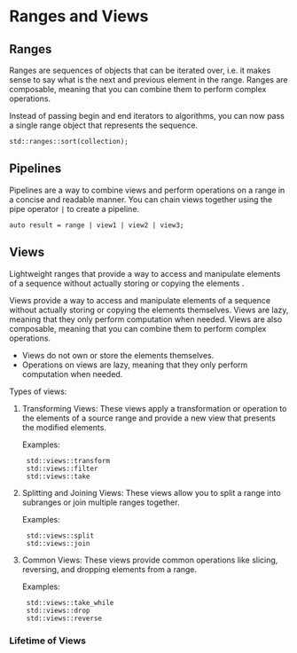 # Ranges and Views

## Ranges
Ranges are sequences of objects that can be iterated over, i.e.
it makes sense to say what is the next and previous element in the range. Ranges are composable, meaning that you can combine them to perform complex operations.

Instead of passing begin and end iterators to algorithms, you can now pass a single range object that represents the sequence.

    std::ranges::sort(collection);

## Pipelines
Pipelines are a way to combine views and perform operations on a range in a concise and readable manner. You can chain views together using the pipe operator `|` to create a pipeline.

    auto result = range | view1 | view2 | view3;

## Views
Lightweight ranges that provide a way to access and manipulate elements of a sequence without actually storing or copying the elements .

Views provide a way to access and manipulate elements of a sequence without actually storing or copying the elements themselves. Views are lazy, meaning that they only perform computation when needed. Views are also composable, meaning that you can combine them to perform complex operations.

* Views do not own or store the elements themselves.
* Operations on views are lazy, meaning that they only perform computation when needed.

Types of views:

1. Transforming Views: These views apply a transformation or operation to the elements of a source range and provide a new view that presents the modified elements.

    Examples:

        std::views::transform
        std::views::filter
        std::views::take

2. Splitting and Joining Views: These views allow you to split a range into subranges or join multiple ranges together.

    Examples:

        std::views::split
        std::views::join
3. Common Views: These views provide common operations like slicing, reversing, and dropping elements from a range.

    Examples:

        std::views::take_while
        std::views::drop
        std::views::reverse

### Lifetime of Views


